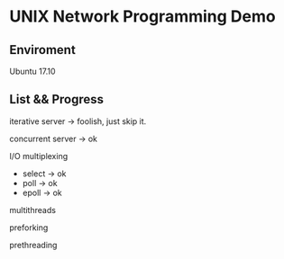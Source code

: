 # UNIX Network Programming Demo

## Enviroment
Ubuntu 17.10

## List && Progress
iterative server -> foolish, just skip it.

concurrent server -> ok 

I/O multiplexing 
- select -> ok
- poll -> ok
- epoll -> ok

multithreads

preforking

prethreading

